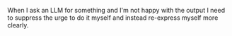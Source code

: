 When I ask an LLM for something and I'm not happy with the output I need to suppress the urge to do it myself and instead re-express myself more clearly.

